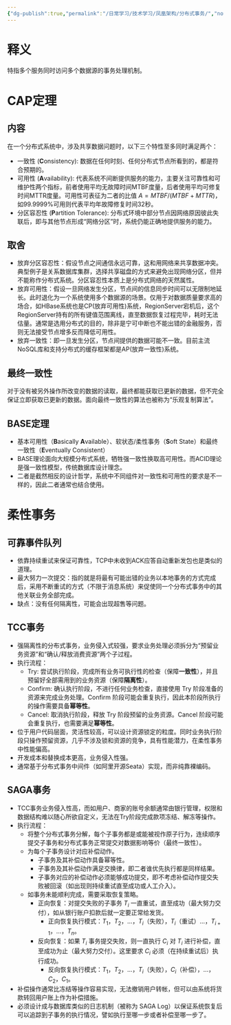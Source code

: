```yaml
---
{"dg-publish":true,"permalink":"/日常学习/技术学习/凤凰架构/分布式事务/","noteIcon":"1","created":"2023-08-30T10:03:53.342+08:00","updated":"2023-08-24T20:54:36.000+08:00"}
---
```


# 释义
特指多个服务同时访问多个数据源的事务处理机制。

# CAP定理
## 内容
在一个分布式系统中，涉及共享数据问题时，以下三个特性至多同时满足两个：
- 一致性 (**C**onsistency): 数据在任何时刻、任何分布式节点所看到的，都是符合预期的。
- 可用性 (**A**vailability): 代表系统不间断提供服务的能力，主要关注可靠性和可维护性两个指标，前者使用平均无故障时间MTBF度量，后者使用平均可修复时间MTTR度量。可用性可表征为二者的比值 $A=MTBF/(MTBF+MTTR)$，如99.9999%可用则代表平均年故障修复时间32秒。
- 分区容忍性 (**P**artition Tolerance): 分布式环境中部分节点因网络原因彼此失联后，即与其他节点形成“网络分区”时，系统仍能正确地提供服务的能力。
## 取舍
- 放弃分区容忍性：假设节点之间通信永远可靠，这和用网络来共享数据冲突。典型例子是关系数据库集群，选择共享磁盘的方式来避免出现网络分区，但并不能称作分布式系统。分区容忍性本质上是分布式网络的天然属性。
- 放弃可用性：假设一旦网络发生分区，节点间的信息同步时间可以无限制地延长。此时退化为一个系统使用多个数据源的场景。仅用于对数据质量要求高的场合，如HBase系统也是CP(放弃可用性)系统，RegionServer宕机后，这个RegionServer持有的所有键值范围离线，直至数据恢复过程完毕，耗时无法估量。通常是选用分布式的目的，除非是宁可中断也不能出错的金融服务，否则无法接受节点增多反而降低可用性。
- 放弃一致性：即一旦发生分区，节点间提供的数据可能不一致。目前主流NoSQL库和支持分布式的缓存框架都是AP(放弃一致性)系统。
## 最终一致性
对于没有被另外操作所改变的数据的读取，最终都能获取已更新的数据，但不完全保证立即获取已更新的数据。面向最终一致性的算法也被称为“乐观复制算法”。
## BASE定理
- 基本可用性（**B**asically **A**vailable）、软状态/柔性事务（**S**oft State）和最终一致性（**E**ventually Consistent）
- BASE理论面向大规模分布式系统，牺牲强一致性换取高可用性。而ACID理论是强一致性模型，传统数据库设计理念。
- 二者是截然相反的设计哲学，系统中不同组件对一致性和可用性的要求是不一样的，因此二者通常也结合使用。

# 柔性事务
## 可靠事件队列
- 依靠持续重试来保证可靠性，TCP中未收到ACK应答自动重新发包也是类似的道理。
- 最大努力一次提交：指的就是将最有可能出错的业务以本地事务的方式完成后，采用不断重试的方式（不限于消息系统）来促使同一个分布式事务中的其他关联业务全部完成。
- 缺点：没有任何隔离性，可能会出现超售等问题。
## TCC事务
- 强隔离性的分布式事务，业务侵入式较强，要求业务处理必须拆分为“预留业务资源”和“确认/释放消费资源”两个子过程。
- 执行流程：
	- Try: 尝试执行阶段，完成所有业务可执行性的检查（保障**一致性**），并且预留好全部需用到的业务资源（保障**隔离性**）。
	- Confirm: 确认执行阶段，不进行任何业务检查，直接使用 Try 阶段准备的资源来完成业务处理。Confirm 阶段可能会重复执行，因此本阶段所执行的操作需要具备**幂等性**。
	- Cancel: 取消执行阶段，释放 Try 阶段预留的业务资源。Cancel 阶段可能会重复执行，也需要满足**幂等性**。
- 位于用户代码层面，灵活性较高，可以设计资源锁定的粒度。同时业务执行阶段只操作预留资源，几乎不涉及锁和资源的竞争，具有性能潜力，在柔性事务中性能偏高。
- 开发成本和替换成本更高，业务侵入性强。
- 通常基于分布式事务中间件（如阿里开源Seata）实现，而非纯靠裸编码。
## SAGA事务
- TCC事务业务侵入性高，而如用户、商家的账号余额通常由银行管理，权限和数据结构难以随心所欲自定义，无法在Try阶段完成款项冻结、解冻等操作。
- 执行流程：
	- 将整个分布式事务分解，每个子事务都是或能被视作原子行为，连续顺序提交子事务和分布式事务正常提交对数据影响等价（最终一致性）。
	- 为每个子事务设计对应补偿动作。
		- 子事务及其补偿动作具备幂等性。
		- 子事务及其补偿动作满足交换律，即二者谁优先执行都是同样结果。
		- 子事务对应的补偿动作必须能够成功提交，即不考虑补偿动作提交失败被回滚（如出现则持续重试直至成功或人工介入）。
	- 如事务未能顺利完成，需要采取恢复策略。
		- 正向恢复：对提交失败的子事务 $T_i$ 一直重试，直至成功（最大努力交付），如从银行账户扣款后就一定要正常给发货。
			- 正向恢复执行模式：$T_1，T_2，…，T_i$（失败），$T_i$（重试）$…，T_{i+1}，…，T_n$。
		- 反向恢复：如果 $T_i$ 事务提交失败，则一直执行 $C_i$ 对 $T_i$ 进行补偿，直至成功为止（最大努力交付）。这里要求 $C_i$ 必须（在持续重试后）执行成功。
			- 反向恢复执行模式：$T_1，T_2，…，T_i$（失败），$C_i$（补偿）$，…，C_2，C_1$。
- 补偿操作通常比冻结等操作容易实现，无法撤销用户转帐，但可以由系统将货款转回用户账上作为补偿措施。
- 必须设计成与数据库类似的日志机制（被称为 SAGA Log）以保证系统恢复后可以追踪到子事务的执行情况，譬如执行至哪一步或者补偿至哪一步了。
